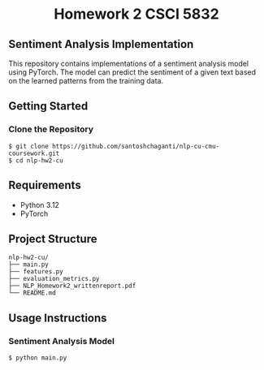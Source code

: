 # <center> Homework 2 CSCI 5832 <center/>
## Sentiment Analysis Implementation

This repository contains implementations of a sentiment analysis model using PyTorch. The model can predict the sentiment of a given text based on the learned patterns from the training data.

## Getting Started
### Clone the Repository
```console
$ git clone https://github.com/santoshchaganti/nlp-cu-cmu-coursework.git
$ cd nlp-hw2-cu
```
## Requirements
- Python 3.12
- PyTorch

## Project Structure
    nlp-hw2-cu/
    ├── main.py
    ├── features.py                    
    ├── evaluation_metrics.py                     
    ├── NLP_Homework2_writtenreport.pdf
    └── README.md
    


## Usage Instructions

### Sentiment Analysis Model

```bash
$ python main.py
```

